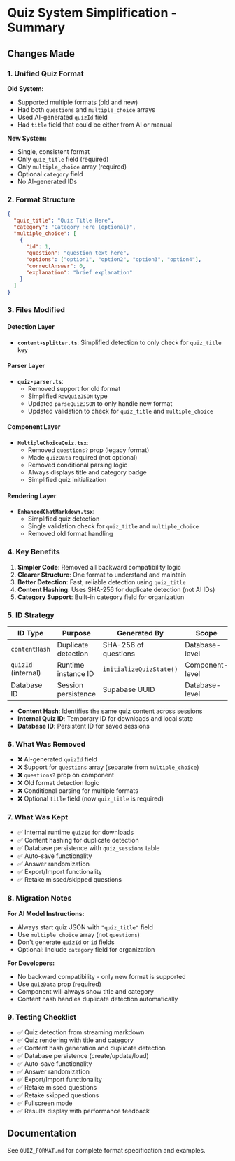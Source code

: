 # Quiz System Simplification - Summary

## Changes Made

### 1. Unified Quiz Format

**Old System:**
- Supported multiple formats (old and new)
- Had both `questions` and `multiple_choice` arrays
- Used AI-generated `quizId` field
- Had `title` field that could be either from AI or manual

**New System:**
- Single, consistent format
- Only `quiz_title` field (required)
- Only `multiple_choice` array (required)
- Optional `category` field
- No AI-generated IDs

### 2. Format Structure

```json
{
  "quiz_title": "Quiz Title Here",
  "category": "Category Here (optional)",
  "multiple_choice": [
    {
      "id": 1,
      "question": "question text here",
      "options": ["option1", "option2", "option3", "option4"],
      "correctAnswer": 0,
      "explanation": "brief explanation"
    }
  ]
}
```

### 3. Files Modified

#### Detection Layer
- **`content-splitter.ts`**: Simplified detection to only check for `quiz_title` key

#### Parser Layer
- **`quiz-parser.ts`**: 
  - Removed support for old format
  - Simplified `RawQuizJSON` type
  - Updated `parseQuizJSON` to only handle new format
  - Updated validation to check for `quiz_title` and `multiple_choice`

#### Component Layer
- **`MultipleChoiceQuiz.tsx`**:
  - Removed `questions?` prop (legacy format)
  - Made `quizData` required (not optional)
  - Removed conditional parsing logic
  - Always displays title and category badge
  - Simplified quiz initialization

#### Rendering Layer
- **`EnhancedChatMarkdown.tsx`**:
  - Simplified quiz detection
  - Single validation check for `quiz_title` and `multiple_choice`
  - Removed old format handling

### 4. Key Benefits

1. **Simpler Code**: Removed all backward compatibility logic
2. **Clearer Structure**: One format to understand and maintain
3. **Better Detection**: Fast, reliable detection using `quiz_title`
4. **Content Hashing**: Uses SHA-256 for duplicate detection (not AI IDs)
5. **Category Support**: Built-in category field for organization

### 5. ID Strategy

| ID Type | Purpose | Generated By | Scope |
|---------|---------|--------------|-------|
| `contentHash` | Duplicate detection | SHA-256 of questions | Database-level |
| `quizId` (internal) | Runtime instance ID | `initializeQuizState()` | Component-level |
| Database ID | Session persistence | Supabase UUID | Database-level |

- **Content Hash**: Identifies the same quiz content across sessions
- **Internal Quiz ID**: Temporary ID for downloads and local state
- **Database ID**: Persistent ID for saved sessions

### 6. What Was Removed

- ❌ AI-generated `quizId` field
- ❌ Support for `questions` array (separate from `multiple_choice`)
- ❌ `questions?` prop on component
- ❌ Old format detection logic
- ❌ Conditional parsing for multiple formats
- ❌ Optional `title` field (now `quiz_title` is required)

### 7. What Was Kept

- ✅ Internal runtime `quizId` for downloads
- ✅ Content hashing for duplicate detection
- ✅ Database persistence with `quiz_sessions` table
- ✅ Auto-save functionality
- ✅ Answer randomization
- ✅ Export/Import functionality
- ✅ Retake missed/skipped questions

### 8. Migration Notes

**For AI Model Instructions:**
- Always start quiz JSON with `"quiz_title"` field
- Use `multiple_choice` array (not `questions`)
- Don't generate `quizId` or `id` fields
- Optional: Include `category` field for organization

**For Developers:**
- No backward compatibility - only new format is supported
- Use `quizData` prop (required)
- Component will always show title and category
- Content hash handles duplicate detection automatically

### 9. Testing Checklist

- ✅ Quiz detection from streaming markdown
- ✅ Quiz rendering with title and category
- ✅ Content hash generation and duplicate detection
- ✅ Database persistence (create/update/load)
- ✅ Auto-save functionality
- ✅ Answer randomization
- ✅ Export/Import functionality
- ✅ Retake missed questions
- ✅ Retake skipped questions
- ✅ Fullscreen mode
- ✅ Results display with performance feedback

## Documentation

See `QUIZ_FORMAT.md` for complete format specification and examples.

